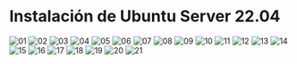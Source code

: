 # Instalación de Ubuntu Server 22.04

![][01]
![][02]
![][03]
![][04]
![][05]
![][06]
![][07]
![][08]
![][09]
![][10]
![][11]
![][12]
![][13]
![][14]
![][15]
![][16]
![][17]
![][18]
![][19]
![][20]
![][21]

[01]: ../img/ub-server22.04/vbox-install/01.png "01"
[02]: ../img/ub-server22.04/vbox-install/02.png "02"
[03]: ../img/ub-server22.04/vbox-install/03.png "03"
[04]: ../img/ub-server22.04/vbox-install/04.png "04"
[05]: ../img/ub-server22.04/vbox-install/05.png "05"
[06]: ../img/ub-server22.04/vbox-install/06.png "06"
[07]: ../img/ub-server22.04/vbox-install/07.png "07"
[08]: ../img/ub-server22.04/vbox-install/08.png "08"
[09]: ../img/ub-server22.04/vbox-install/09.png "09"
[10]: ../img/ub-server22.04/vbox-install/10.png "10"
[11]: ../img/ub-server22.04/vbox-install/11.png "11"
[12]: ../img/ub-server22.04/vbox-install/12.png "12"
[13]: ../img/ub-server22.04/vbox-install/13.png "13"
[14]: ../img/ub-server22.04/vbox-install/14.png "14"
[15]: ../img/ub-server22.04/vbox-install/15.png "15"
[16]: ../img/ub-server22.04/vbox-install/16.png "16"
[17]: ../img/ub-server22.04/vbox-install/17.png "17"
[18]: ../img/ub-server22.04/vbox-install/18.png "18"
[19]: ../img/ub-server22.04/vbox-install/19.png "19"
[20]: ../img/ub-server22.04/vbox-install/20.png "20"
[21]: ../img/ub-server22.04/vbox-install/21.png "21"
